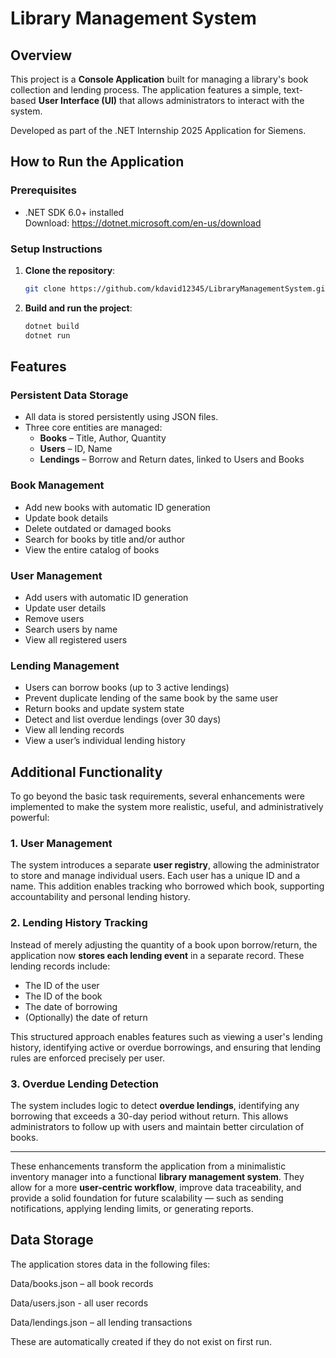 # Library Management System

## Overview

This project is a **Console Application** built for managing a library's book collection and lending process. The application features a simple, text-based **User Interface (UI)** that allows administrators to interact with the system.

Developed as part of the .NET Internship 2025 Application for Siemens.

## How to Run the Application

### Prerequisites

- .NET SDK 6.0+ installed  
  Download: https://dotnet.microsoft.com/en-us/download

### Setup Instructions

1. **Clone the repository**:
   ```bash
   git clone https://github.com/kdavid12345/LibraryManagementSystem.git
   ```
2. **Build and run the project**:
   ```bash
   dotnet build
   dotnet run
   ```

## Features

### Persistent Data Storage

- All data is stored persistently using JSON files.
- Three core entities are managed:
  - **Books** – Title, Author, Quantity
  - **Users** – ID, Name
  - **Lendings** – Borrow and Return dates, linked to Users and Books

### Book Management

- Add new books with automatic ID generation
- Update book details
- Delete outdated or damaged books
- Search for books by title and/or author
- View the entire catalog of books

### User Management

- Add users with automatic ID generation
- Update user details
- Remove users
- Search users by name
- View all registered users

### Lending Management

- Users can borrow books (up to 3 active lendings)
- Prevent duplicate lending of the same book by the same user
- Return books and update system state
- Detect and list overdue lendings (over 30 days)
- View all lending records
- View a user’s individual lending history

## Additional Functionality

To go beyond the basic task requirements, several enhancements were implemented to make the system more realistic, useful, and administratively powerful:

### 1. User Management

The system introduces a separate **user registry**, allowing the administrator to store and manage individual users. Each user has a unique ID and a name. This addition enables tracking who borrowed which book, supporting accountability and personal lending history.

### 2. Lending History Tracking

Instead of merely adjusting the quantity of a book upon borrow/return, the application now **stores each lending event** in a separate record. These lending records include:

- The ID of the user
- The ID of the book
- The date of borrowing
- (Optionally) the date of return

This structured approach enables features such as viewing a user's lending history, identifying active or overdue borrowings, and ensuring that lending rules are enforced precisely per user.

### 3. Overdue Lending Detection

The system includes logic to detect **overdue lendings**, identifying any borrowing that exceeds a 30-day period without return. This allows administrators to follow up with users and maintain better circulation of books.

---

These enhancements transform the application from a minimalistic inventory manager into a functional **library management system**. They allow for a more **user-centric workflow**, improve data traceability, and provide a solid foundation for future scalability — such as sending notifications, applying lending limits, or generating reports.

## Data Storage

The application stores data in the following files:

Data/books.json – all book records

Data/users.json - all user records

Data/lendings.json – all lending transactions

These are automatically created if they do not exist on first run.
